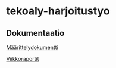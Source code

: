 # tekoaly-harjoitustyo

## Dokumentaatio

[Määrittelydokumentti](https://github.com/MineTech0/tekoaly-harjoitustyo/blob/main/M%C3%A4%C3%A4rittelydokumentti.md)

[Viikkoraportit](https://github.com/MineTech0/tekoaly-harjoitustyo/tree/main/viikkoraportit) 

